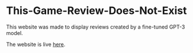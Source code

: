 # This-Game-Review-Does-Not-Exist
This website was made to display reviews created by a fine-tuned GPT-3 model.

The website is live [here](https://thisgamereviewdoesnotexist.com/).
